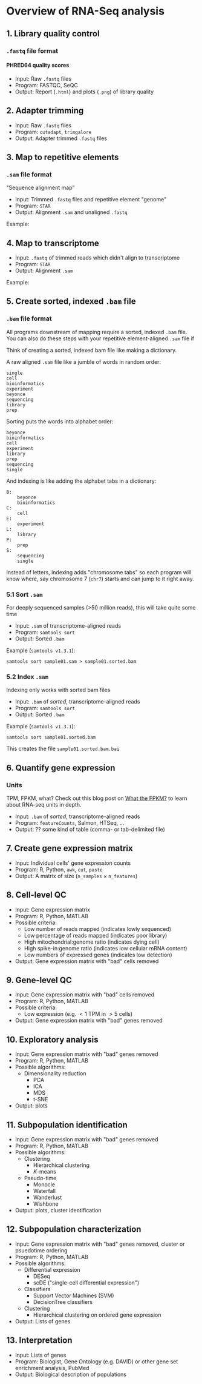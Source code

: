 # Overview of RNA-Seq analysis

## 1. Library quality control


### `.fastq` file format

#### PHRED64 quality scores


* Input: Raw `.fastq` files
* Program: FASTQC, SeQC
* Output: Report (`.html`) and plots (`.png`) of library quality

## 2. Adapter trimming

* Input: Raw `.fastq` files
* Program: `cutadapt`, `trimgalore`
* Output: Adapter trimmed `.fastq` files

## 3. Map to repetitive elements

### `.sam` file format

"Sequence alignment map"


* Input: Trimmed `.fastq` files and repetitive element "genome"
* Program: `STAR`
* Output: Alignment `.sam` and unaligned `.fastq`

Example:

    

## 4. Map to transcriptome

* Input: `.fastq` of trimmed reads which didn't align to transcriptome
* Program: `STAR`
* Output: Alignment `.sam`

Example:
    
    

## 5. Create sorted, indexed `.bam` file


### `.bam` file format

All programs downstream of mapping require a sorted, indexed `.bam` file. You can also do these steps with your repetitive element-aligned `.sam` file if 

Think of creating a sorted, indexed bam file like making a dictionary. 

A raw aligned `.sam` file like a jumble of words in random order:

    single
    cell
    bioinformatics
    experiment
    beyonce
    sequencing
    library
    prep

Sorting puts the words into alphabet order:

    beyonce
    bioinformatics
    cell
    experiment
    library
    prep
    sequencing
    single

And indexing is like adding the alphabet tabs in a dictionary:

    B:
        beyonce
        bioinformatics
    C:
        cell
    E:
        experiment
    L: 
        library
    P:
        prep
    S:
        sequencing
        single

Instead of letters, indexing adds "chromosome tabs" so each program will know where, say chromosome 7 (`chr7`) starts and can jump to it right away.



### 5.1 Sort `.sam`

For deeply sequenced samples (>50 million reads), this will take quite some time

* Input: `.sam` of transcriptome-aligned reads
* Program: `samtools sort`
* Output: Sorted `.bam`

Example (`samtools v1.3.1`): 

    samtools sort sample01.sam > sample01.sorted.bam
    
### 5.2 Index `.sam`

Indexing only works with sorted bam files

* Input: `.bam` of *sorted*, transcriptome-aligned reads
* Program: `samtools sort`
* Output: Sorted `.bam`

Example (`samtools v1.3.1`): 

    samtools sort sample01.sorted.bam

This creates the file `sample01.sorted.bam.bai`
    

## 6. Quantify gene expression

### Units

TPM, FPKM, what? Check out this blog post on [What the FPKM?](https://haroldpimentel.wordpress.com/2014/05/08/what-the-fpkm-a-review-rna-seq-expression-units/) to learn about RNA-seq units in depth.

* Input: `.bam` of *sorted*, transcriptome-aligned reads
* Program: `featureCounts`, Salmon, HTSeq, ...
* Output: ?? some kind of table (comma- or tab-delimited file)

## 7. Create gene expression matrix

* Input: Individual cells' gene expression counts
* Program: R, Python, `awk`, `cut`, `paste`
* Output: A matrix of size (`n_samples` $\times$ `n_features`)

## 8. Cell-level QC

* Input: Gene expression matrix
* Program: R, Python, MATLAB
* Possible criteria: 
    * Low number of reads mapped (indicates lowly sequenced)
    * Low percentage of reads mapped (indicates poor library)
    * High mitochondrial:genome ratio (indicates dying cell)
    * High spike-in:genome ratio (indicates low cellular mRNA content)
    * Low numbers of expressed genes (indicates low detection)
* Output: Gene expression matrix with "bad" cells removed

## 9. Gene-level QC

* Input: Gene expression matrix with "bad" cells removed
* Program: R, Python, MATLAB
* Possible criteria:
    * Low expression (e.g. $< 1$ TPM in $> 5$ cells)
* Output: Gene expression matrix with "bad" genes removed


## 10. Exploratory analysis

* Input: Gene expression matrix with "bad" genes removed
* Program: R, Python, MATLAB
* Possible algorithms:
    * Dimensionality reduction
        * PCA
        * ICA
        * MDS
        * t-SNE
* Output: plots


## 11. Subpopulation identification

* Input: Gene expression matrix with "bad" genes removed
* Program: R, Python, MATLAB
* Possible algorithms:
    * Clustering
        * Hierarchical clustering
        * $K$-means
    * Pseudo-time
        * Monocle
        * Waterfall
        * Wanderlust
        * Wishbone
* Output: plots, cluster identification


## 12. Subpopulation characterization

* Input: Gene expression matrix with "bad" genes removed, cluster or psuedotime ordering
* Program: R, Python, MATLAB
* Possible algorithms:
    * Differential expression
        * DESeq
        * scDE ("single-cell differential expression")
    * Classifiers
        * Support Vector Machines (SVM)
        * DecisionTree classifiers
    * Clustering
        * Hierarchical clustering on ordered gene expression
* Output: Lists of genes

## 13. Interpretation

* Input: Lists of genes
* Program: Biologist, Gene Ontology (e.g. DAVID) or other gene set enrichment analysis, PubMed
* Output: Biological description of populations
